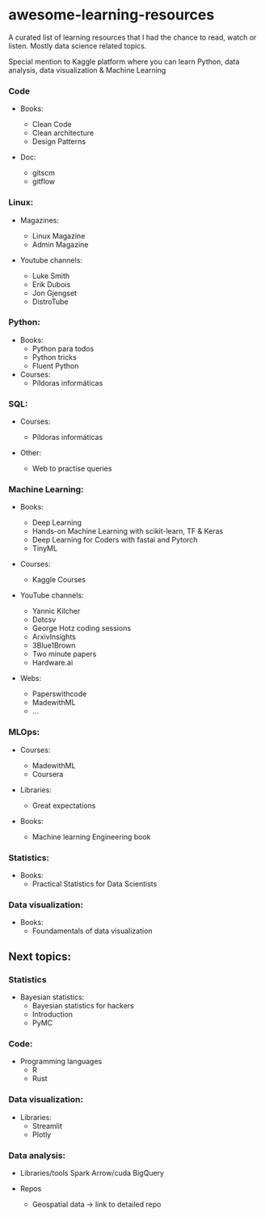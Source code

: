 # awesome-learning-resources
A curated list of learning resources that I had the chance to read, watch or listen. Mostly data science related topics.

Special mention to Kaggle platform where you can learn Python, data analysis, data visualization & Machine Learning

### Code
* Books:
    * Clean Code
    * Clean architecture
    * Design Patterns
    
* Doc:
    * gitscm
    * gitflow


### Linux:
* Magazines:
    * Linux Magazine
    * Admin Magazine
    
* Youtube channels:
    * Luke Smith
    * Erik Dubois
    * Jon Gjengset
    * DistroTube


### Python:
* Books:
    * Python para todos
    * Python tricks
    * Fluent Python
* Courses:
    * Píldoras informáticas


### SQL:
* Courses:
    * Píldoras informáticas

* Other:
    * Web to practise queries


### Machine Learning:
* Books:
    * Deep Learning
    * Hands-on Machine Learning with scikit-learn, TF & Keras
    * Deep Learning for Coders with fastai and Pytorch
    * TinyML
    
* Courses:
    * Kaggle Courses
    
* YouTube channels:
    * Yannic Kilcher
    * Dotcsv
    * George Hotz coding sessions
    * ArxivInsights
    * 3Blue1Brown
    * Two minute papers
    * Hardware.ai
    
* Webs:
    * Paperswithcode
    * MadewithML
    * ...


### MLOps:
* Courses:
    * MadewithML
    * Coursera
    
* Libraries:
    * Great expectations
* Books:
    * Machine learning Engineering book


### Statistics:
* Books:
    * Practical Statistics for Data Scientists


### Data visualization:
* Books:
    * Foundamentals of data visualization


## Next topics:
### Statistics
* Bayesian statistics:
    * Bayesian statistics for hackers
    * Introduction
    * PyMC

### Code:
* Programming languages
    * R
    * Rust

### Data visualization:
* Libraries:
    * Streamlit
    * Plotly
        
    
### Data analysis:
* Libraries/tools
    Spark
    Arrow/cuda
    BigQuery

* Repos
    * Geospatial data -> link to detailed repo

